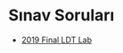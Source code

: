 # Sınav Soruları

<!--Index-->

- [2019 Final LDT Lab](./S%C4%B1nav%20Sorular%C4%B1/2019%20Final%20LDT%20Lab.pdf)

<!--Index-->
